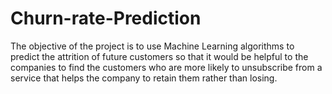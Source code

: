 # Churn-rate-Prediction
The objective of the project is to use Machine Learning algorithms to predict the attrition of future customers so that it would be helpful to the companies to find the customers who are more likely to unsubscribe from a service that helps the company to retain them rather than losing.
